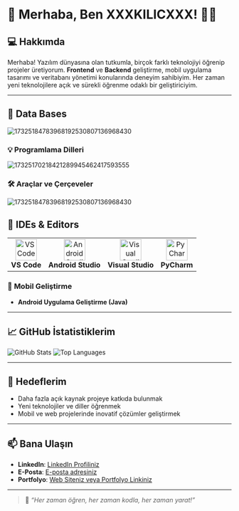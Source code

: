 # 🌟 **Merhaba, Ben XXXKILICXXX!** 👨‍💻

## 💻 **Hakkımda**
Merhaba! Yazılım dünyasına olan tutkumla, birçok farklı teknolojiyi öğrenip projeler üretiyorum. **Frontend** ve **Backend** geliştirme, mobil uygulama tasarımı ve veritabanı yönetimi konularında deneyim sahibiyim. Her zaman yeni teknolojilere açık ve sürekli öğrenme odaklı bir geliştiriciyim.

---

## 🚀 **Data Bases**
![17325184783968192530807136968430](https://github.com/user-attachments/assets/87fd00d8-446f-44d0-a7e5-6b1c3ea584f0)



### 💡 **Programlama Dilleri**
![17325170218421289945462417593555](https://github.com/user-attachments/assets/e547382c-77cd-48cc-866b-c6ce3a54a65c)


### 🛠 **Araçlar ve Çerçeveler**
![17325184783968192530807136968430](https://github.com/user-attachments/assets/740c00ce-97a7-4de8-83e6-7327bd604d7e)


## 🔧 IDEs & Editors

<table>
  <tr>
    <td align="center">
      <img src="https://img.icons8.com/color/48/000000/visual-studio-code-2019.png" width="48" height="48" alt="VS Code" />
      <br><b>VS Code</b>
    </td>
    <td align="center">
      <img src="https://img.icons8.com/color/48/000000/android-studio--v3.png" width="48" height="48" alt="Android Studio" />
      <br><b>Android Studio</b>
    </td>
    <td align="center">
      <img src="https://img.icons8.com/color/48/000000/visual-studio-2019.png" width="48" height="48" alt="Visual Studio" />
      <br><b>Visual Studio</b>
    </td>
    <td align="center">
      <img src="https://img.icons8.com/color/48/000000/pycharm.png" width="48" height="48" alt="PyCharm" />
      <br><b>PyCharm</b>
    </td>
  </tr>
</table>

### 📱 **Mobil Geliştirme**
- **Android Uygulama Geliştirme (Java)**

---

## 📈 **GitHub İstatistiklerim**
![GitHub Stats](https://github-readme-stats.vercel.app/api?username=YourGitHubUsername&show_icons=true&theme=radical)
![Top Languages](https://github-readme-stats.vercel.app/api/top-langs/?username=YourGitHubUsername&layout=compact&theme=radical)

---

## 🎯 **Hedeflerim**
- Daha fazla açık kaynak projeye katkıda bulunmak
- Yeni teknolojiler ve diller öğrenmek
- Mobil ve web projelerinde inovatif çözümler geliştirmek

---

## 📫 **Bana Ulaşın**
- **LinkedIn**: [LinkedIn Profiliniz](#)
- **E-Posta**: [E-posta adresiniz](#)
- **Portfolyo**: [Web Siteniz veya Portfolyo Linkiniz](#)

---

> 🌟 *“Her zaman öğren, her zaman kodla, her zaman yarat!”*
